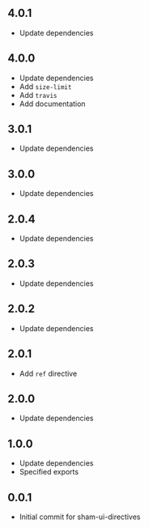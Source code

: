 ## 4.0.1
* Update dependencies

## 4.0.0
* Update dependencies
* Add `size-limit`
* Add `travis`
* Add documentation

## 3.0.1
* Update dependencies

## 3.0.0
* Update dependencies

## 2.0.4
* Update dependencies

## 2.0.3
* Update dependencies 

## 2.0.2
* Update dependencies

## 2.0.1
* Add `ref` directive

## 2.0.0
* Update dependencies

## 1.0.0
* Update dependencies
* Specified exports

## 0.0.1 
* Initial commit for sham-ui-directives
